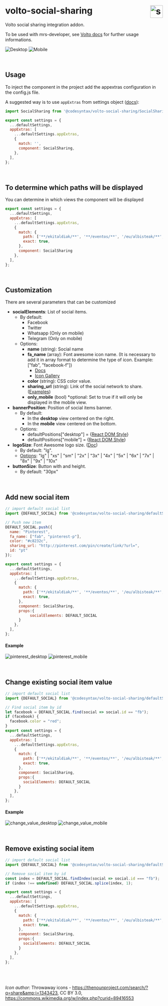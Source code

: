 # volto-social-sharing <img src="./examples/volto-social-sharing.png" alt="share-icon" width="40px" style="float:right"/>

Volto social sharing integration addon.

To be used with mrs-developer, see [Volto docs](https://docs.voltocms.com/customizing/add-ons/) for further usage informations.


![Desktop](./examples/desktop.png)
![Mobile](./examples/mobile.png)

<br>

## Usage
To inject the component in the project add the appextras configuration in the config.js file.

A suggested way is to use `appExtras` from settings object ([docs](https://docs.voltocms.com/recipes/appextras/)):

```jsx
import SocialSharing from '@codesyntax/volto-social-sharing/SocialSharing';

export const settings = {
  ...defaultSettings,
  appExtras: [
    ...defaultSettings.appExtras,
    {
      match: '',
      component: SocialSharing,
    },
  ],
};
```

<br>


## To determine which paths will be displayed

You can determine in which views the component will be displayed

```js
export const settings = {
  ...defaultSettings,
  appExtras: [
    ...defaultSettings.appExtras,
    {
      match: {
        path: ['**/ekitaldiak/**', '**/eventos/**', '/eu/albisteak/**', '/es/noticias/**'],
        exact: true,
      },
      component: SocialSharing
    },
  ],
};
```

<br>

## Customization
There are several parameters that can be customized

* **socialElements**: List of social items.
    * By default:
        * Facebook
        * Twitter
        * Whatsapp (Only on mobile)
        * Telegram (Only on mobile)
    * Options:
        * **name** (string): Social name
        * **fa_name** (array): Font awesome icon name. (It is necessary to add it in array format to determine the type of icon. Example: ["fab", "facebook-f"])
          * [Docs](https://fontawesome.com/how-to-use/on-the-web/using-with/react#features)
          * [Icon Gallery](https://fontawesome.com/icons?d=gallery)
        * **color** (string): CSS color value.
        * **sharing_url** (string): Link of the social network to share. ([Examples](https://github.com/bradvin/social-share-urls/blob/0c6d81fc950144e18ada062e0aba90d738b70d90/code/javascript/javascript/social-share-media.js#L151))
        * **only_mobile** (bool) *optional: Set to true if it will only be displayed in the mobile view.
* **bannerPosition**: Position of social items banner. 
    * By default: 
        * In the **desktop** view centered on the right.
        * In the **mobile** view centered on the bottom.
    * Options:
        * defaultPositions["desktop"] = {[React DOM Style](https://reactjs.org/docs/dom-elements.html#style)}
        * defaultPositions["mobile"] = {[React DOM Style](https://reactjs.org/docs/dom-elements.html#style)}
* **logoSize**: Font Awesome logo size. ([Doc](https://fontawesome.com/how-to-use/on-the-web/using-with/react#features))
    * By default: "lg".
    * [Options](https://fontawesome.com/how-to-use/on-the-web/styling/sizing-icons#scale): "lg" | "xs" | "sm" | "2x" | "3x" | "4x" | "5x" | "6x" | "7x" | "8x" | "9x" | "10x"       
* **buttonSize**: Button with and height.
    * By default: "30px"


<br>

## Add new social item

```js
// import default social list
import {DEFAULT_SOCIAL} from '@codesyntax/volto-social-sharing/defaultSettings';

// Push new item
DEFAULT_SOCIAL.push({
  name: "Pinterest",
  fa_name: ["fab", "pinterest-p"],
  color: "#c8232c",
  sharing_url: "http://pinterest.com/pin/create/link/?url=",
  id: "pt"
});

export const settings = {
  ...defaultSettings,
  appExtras: [
    ...defaultSettings.appExtras,
    {
      match: {
        path: ['**/ekitaldiak/**', '**/eventos/**', '/eu/albisteak/**', '/es/noticias/**'],
        exact: true,
      },
      component: SocialSharing,
      props:{
           socialElements: DEFAULT_SOCIAL
      }
    },
  ],
};
```

#### Example

![pinterest_desktop](./examples/pinterest_desktop.png)
![pinterest_mobile](./examples/pinterest_mobile.png)


<br>

## Change existing social item value

```js
// import default social list
import {DEFAULT_SOCIAL} from '@codesyntax/volto-social-sharing/defaultSettings';

// Find social item by id
let facebook = DEFAULT_SOCIAL.find(social => social.id == "fb");
if (facebook) {
  facebook.color = "red";
}
export const settings = {
  ...defaultSettings,
  appExtras: [
    ...defaultSettings.appExtras,
    {
      match: {
        path: ['**/ekitaldiak/**', '**/eventos/**', '/eu/albisteak/**', '/es/noticias/**'],
        exact: true,
      },
      component: SocialSharing,
      props:{
        socialElements: DEFAULT_SOCIAL
      }
    },
  ],
};
```

#### Example

![change_value_desktop](./examples/change_value_desktop.png)
![change_value_mobile](./examples/change_value_mobile.png)



<br>

## Remove existing social item

```js
// import default social list
import {DEFAULT_SOCIAL} from '@codesyntax/volto-social-sharing/defaultSettings';

// Remove social item by id
const index = DEFAULT_SOCIAL.findIndex(social => social.id === "fb");
if (index !== undefined) DEFAULT_SOCIAL.splice(index, 1);

export const settings = {
  ...defaultSettings,
  appExtras: [
    ...defaultSettings.appExtras,
    {
      match: {
        path: ['**/ekitaldiak/**', '**/eventos/**', '/eu/albisteak/**', '/es/noticias/**'],
        exact: true,
      },
      component: SocialSharing,
      props:{
        socialElements: DEFAULT_SOCIAL
      }
    },
  ],
};
```




<br><br><br>
*Icon author:* Throwaway icons - https://thenounproject.com/search/?q=share&amp;i=1343423, CC BY 3.0, https://commons.wikimedia.org/w/index.php?curid=89416553